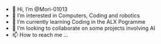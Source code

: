- 👋 Hi, I’m @Mori-01013
- 👀 I’m interested in Computers, Coding and robotics
- 🌱 I’m currently learning Coding in the ALX Pogramme
- 💞️ I’m looking to collaborate on some projects involving AI
- 📫 How to reach me ...

<!---
Mori-01013/Mori-01013 is a ✨ special ✨ repository because its `README.md` (this file) appears on your GitHub profile.
You can click the Preview link to take a look at your changes.
--->
